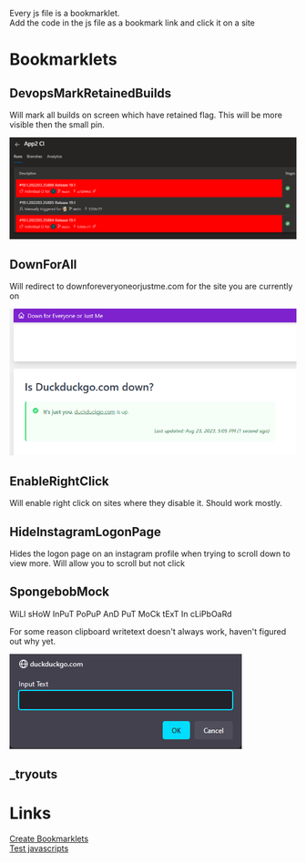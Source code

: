 Every js file is a bookmarklet.\
Add the code in the js file as a bookmark link and click it on a site

# Bookmarklets

## DevopsMarkRetainedBuilds
Will mark all builds on screen which have retained flag. This will be more visible then the small pin.

![Visual Working Sample](img/DevOpsRetainedMark.png)

## DownForAll
Will redirect to downforeveryoneorjustme.com for the site you are currently on

![Down For All Sample](img/DownForAll.png)

## EnableRightClick
Will enable right click on sites where they disable it. Should work mostly.

## HideInstagramLogonPage
Hides the logon page on an instagram profile when trying to scroll down to view more.
Will allow you to scroll but not click

## SpongebobMock
WiLl sHoW InPuT PoPuP AnD PuT MoCk tExT In cLiPbOaRd

For some reason clipboard writetext doesn't always work, haven't figured out why yet.

![Mock Popup](img/MockPopup.png)

## _tryouts


# Links
[Create Bookmarklets](http://mrcoles.com/bookmarklet)\
[Test javascripts](http://jsfiddle.net)